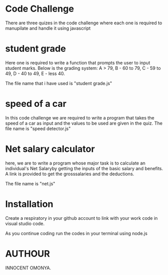 # Code Challenge
There are three quizes in the code challenge where each one is required to manupilate and handle it using javascript

# student grade

Here one is required to write a function that prompts the user to input student marks. Below is the grading system:
 A > 79, B - 60 to 79, C -  59 to 49, D - 40 to 49, E - less 40.

The file name that i have used is "student grade.js"

# speed of a car

In this code challenge we are required to write a program that takes the speed of a car as input and the values to be used are given in the quiz.
The file name is "speed detector.js"

# Net salary calculator

here, we are to write a program whose major task is to calculate an individual's Net Salaryby getting the inputs of the basic salary and benefits. A link is provided to get the grosssalaries and the deductions.

The file name is "net.js"

# Installation

Create a respiratory in your github account to link with your work code in visual studio code.

As you continue coding run the codes in your terminal using node.js

# AUTHOUR

INNOCENT OMONYA.
